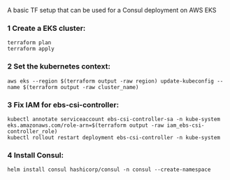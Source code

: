 A basic TF setup that can be used for a Consul deployment on AWS EKS

### 1 Create a EKS cluster:

```
terraform plan
terraform apply
```

### 2 Set the kubernetes context:

```
aws eks --region $(terraform output -raw region) update-kubeconfig --name $(terraform output -raw cluster_name)
```

### 3 Fix IAM for ebs-csi-controller:

```
kubectl annotate serviceaccount ebs-csi-controller-sa -n kube-system eks.amazonaws.com/role-arn=$(terraform output -raw iam_ebs-csi-controller_role)
kubectl rollout restart deployment ebs-csi-controller -n kube-system
```

### 4 Install Consul:

```
helm install consul hashicorp/consul -n consul --create-namespace
```

